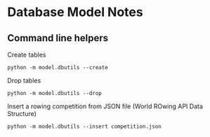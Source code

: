 # Database Model Notes

## Command line helpers

Create tables

    python -m model.dbutils --create

Drop tables

    python -m model.dbutils --drop

Insert a rowing competition from JSON file (World ROwing API Data Structure)

    python -m model.dbutils --insert competition.json